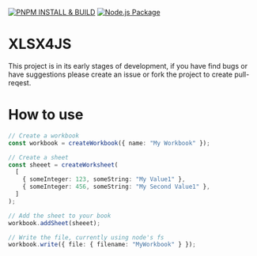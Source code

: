 [![PNPM INSTALL & BUILD](https://github.com/infroz/xlsx4js/actions/workflows/pnpm-ci.yml/badge.svg)](https://github.com/infroz/xlsx4js/actions/workflows/pnpm-ci.yml) [![Node.js Package](https://github.com/infroz/xlsx4js/actions/workflows/npm-publish.yml/badge.svg)](https://github.com/infroz/xlsx4js/actions/workflows/npm-publish.yml)

# XLSX4JS

This project is in its early stages of development, if you have find bugs or have suggestions please
create an issue or fork the project to create pull-reqest.

# How to use

```ts
// Create a workbook
const workbook = createWorkbook({ name: "My Workbook" });

// Create a sheet
const sheeet = createWorksheet(
  [
    { someInteger: 123, someString: "My Value1" },
    { someInteger: 456, someString: "My Second Value1" },
  ]
);

// Add the sheet to your book
workbook.addSheet(sheeet);

// Write the file, currently using node's fs
workbook.write({ file: { filename: "MyWorkbook" } });
```
